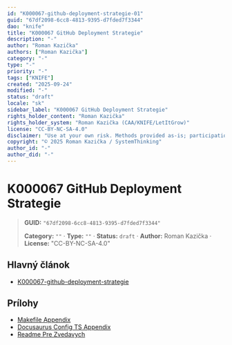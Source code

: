 ```yaml
---
id: "K000067-github-deployment-strategie-01"
guid: "67df2098-6cc8-4813-9395-d7fded7f3344"
dao: "knife"
title: "K000067 GitHub Deployment Strategie"
description: "-"
author: "Roman Kazička"
authors: ["Roman Kazička"]
category: "-"
type: "-"
priority: "-"
tags: ["KNIFE"]
created: "2025-09-24"
modified: "-"
status: "draft"
locale: "sk"
sidebar_label: "K000067 GitHub Deployment Strategie"
rights_holder_content: "Roman Kazička"
rights_holder_system: "Roman Kazička (CAA/KNIFE/LetItGrow)"
license: "CC-BY-NC-SA-4.0"
disclaimer: "Use at your own risk. Methods provided as-is; participation is voluntary and context-aware."
copyright: "© 2025 Roman Kazička / SystemThinking"
author_id: "-"
author_did: "-"
---
```

# K000067 GitHub Deployment Strategie
<!-- fm-visible: start -->

> **GUID:** `"67df2098-6cc8-4813-9395-d7fded7f3344"`
>   
> **Category:** `""` · **Type:** `""` · **Status:** `draft` · **Author:** Roman Kazička · **License:** "CC-BY-NC-SA-4.0"
<!-- fm-visible: end -->


## Hlavný článok
- [K000067-github-deployment-strategie](./index.md)

## Prílohy
- [Makefile Appendix](./K000067_makefile_appendix.md)
- [Docusaurus Config TS Appendix](./K000067_docusaurus_config_ts_appendix.md)
- [Readme Pre Zvedavych](./K000067_ReadmePreZvedavych.md)
